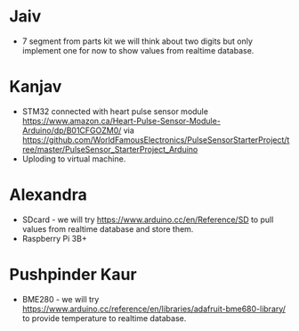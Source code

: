 # Jaiv
   - 7 segment from parts kit we will think about two digits but only implement one for now to show values from realtime database.

# Kanjav
   - STM32 connected with heart pulse sensor module https://www.amazon.ca/Heart-Pulse-Sensor-Module-Arduino/dp/B01CFGOZM0/
     via https://github.com/WorldFamousElectronics/PulseSensorStarterProject/tree/master/PulseSensor_StarterProject_Arduino
   - Uploding to virtual machine.

# Alexandra
   - SDcard - we will try https://www.arduino.cc/en/Reference/SD
     to pull values from realtime database and store them.
   - Raspberry Pi 3B+

# Pushpinder Kaur
   - BME280 - we will try https://www.arduino.cc/reference/en/libraries/adafruit-bme680-library/
     to provide temperature to realtime database.
